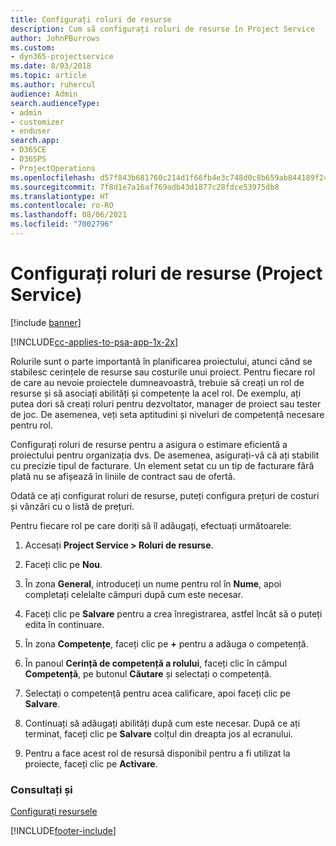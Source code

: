 ```yaml
---
title: Configurați roluri de resurse
description: Cum să configurați roluri de resurse în Project Service
author: JohnPBurrows
ms.custom:
- dyn365-projectservice
ms.date: 8/03/2018
ms.topic: article
ms.author: ruhercul
audience: Admin
search.audienceType:
- admin
- customizer
- enduser
search.app:
- D365CE
- D365PS
- ProjectOperations
ms.openlocfilehash: d57f843b681760c214d1f66fb4e3c748d0c8b659ab844189f24c682f42d309f0
ms.sourcegitcommit: 7f8d1e7a16af769adb43d1877c28fdce53975db8
ms.translationtype: HT
ms.contentlocale: ro-RO
ms.lasthandoff: 08/06/2021
ms.locfileid: "7002796"
---
```

# <a name="configure-resource-roles-project-service"></a>Configurați roluri de resurse (Project Service)

[!include [banner](../includes/psa-now-project-operations.md)]

[!INCLUDE[cc-applies-to-psa-app-1x-2x](../includes/cc-applies-to-psa-app-1x-2x.md)]

Rolurile sunt o parte importantă în planificarea proiectului, atunci când se stabilesc cerințele de resurse sau costurile unui proiect. Pentru fiecare rol de care au nevoie proiectele dumneavoastră, trebuie să creați un rol de resurse și să asociați abilități și competențe la acel rol. De exemplu, ați putea dori să creați roluri pentru dezvoltator, manager de proiect sau tester de joc. De asemenea, veți seta aptitudini și niveluri de competență necesare pentru rol.  
  
 Configurați roluri de resurse pentru a asigura o estimare eficientă a proiectului pentru organizația dvs.  De asemenea, asigurați-vă că ați stabilit cu precizie tipul de facturare. Un element setat cu un tip de facturare fără plată nu se afișează în liniile de contract sau de ofertă.  
  
 Odată ce ați configurat roluri de resurse, puteți configura prețuri de costuri și vânzări cu o listă de prețuri.  
  
 Pentru fiecare rol pe care doriți să îl adăugați, efectuați următoarele:  
  
1.  Accesați **Project Service > Roluri de resurse**.  
  
2.  Faceți clic pe **Nou**.  
  
3.  În zona **General**, introduceți un nume pentru rol în **Nume**, apoi completați celelalte câmpuri după cum este necesar.  
  
4.  Faceți clic pe **Salvare** pentru a crea înregistrarea, astfel încât să o puteți edita în continuare.  
  
5.  În zona **Competențe**, faceți clic pe **+** pentru a adăuga o competență.  
  
6.  În panoul **Cerință de competență a rolului**, faceți clic în câmpul **Competență**, pe butonul **Căutare** și selectați o competență.  
  
7.  Selectați o competență pentru acea calificare, apoi faceți clic pe **Salvare**.  
  
8.  Continuați să adăugați abilități după cum este necesar. După ce ați terminat, faceți clic pe **Salvare** colțul din dreapta jos al ecranului.  
  
9. Pentru a face acest rol de resursă disponibil pentru a fi utilizat la proiecte, faceți clic pe **Activare**.  
  
### <a name="see-also"></a>Consultați și  
 [Configurați resursele](../psa/set-up-resources.md)


[!INCLUDE[footer-include](../includes/footer-banner.md)]